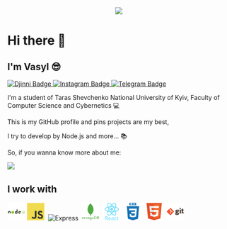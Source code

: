 <div id="header" align="center">
  <img src="https://media.giphy.com/media/fwbzI2kV3Qrlpkh59e/giphy.gif" width="300"/>
</div>
<h1><h1> Hi there 👋</h1></h1>
<h2>I'm Vasyl 😎</h2>
<div id="badges">
  <a href="https://djinni.co/q/d9b5f577b1/">
    <img src="https://sourcingsummit.net/sosud/wp-content/uploads/sites/34/2017/07/djinnix505x235-1.jpg" alt="Djinni Badge" width="50"/>
  </a>
  <a href="https://www.instagram.com/vasyllko/">
    <img src="https://upload.wikimedia.org/wikipedia/commons/thumb/e/e7/Instagram_logo_2016.svg/768px-Instagram_logo_2016.svg.png" alt="Instagram Badge" width="50"/>
  </a>
  <a href="https://t.me/vasylkoo">
    <img src="https://upload.wikimedia.org/wikipedia/commons/thumb/8/82/Telegram_logo.svg/2048px-Telegram_logo.svg.png" alt="Telegram Badge" width="50"/>
  </a>
</div>
<p>I'm a student of Taras Shevchenko National University of Kyiv, Faculty of Computer Science and Cybernetics 💻</p>
<p>This is my GitHub profile and pins projects are my best,</p>
<p>I try to develop by Node.js and more... 📚</p>
<p>So, if you wanna know more about me: </p>
<a href="https://drive.google.com/file/d/1YNoyB1oohadhTASFh5NSV3dpIGpozKlo/view?usp=sharing">
    <img src="https://png.pngtree.com/element_our/png_detail/20181021/google-drive-icon-design-vector-png_141905.jpg" width="50"/>
  </a>


<h2>I work with</h2>
  <div>
  <img src="https://github.com/devicons/devicon/blob/master/icons/nodejs/nodejs-original-wordmark.svg" title="NodeJS" alt="NodeJS" width="40" height="40"/>&nbsp;<img src="https://github.com/devicons/devicon/blob/master/icons/javascript/javascript-original.svg" title="JavaScript" alt="JavaScript" width="40" height="40"/>&nbsp;
  <img src="https://itproger.com/intensive/img/express.png" title="Express" alt="Express" width="40" height="40"/>&nbsp;
  <img src="https://github.com/devicons/devicon/blob/master/icons/mongodb/mongodb-plain-wordmark.svg" title="MongoDb" alt="MongoDb" width="40" height="40"/>&nbsp;
  <img src="https://github.com/devicons/devicon/blob/master/icons/react/react-original-wordmark.svg" title="React" alt="React" width="40" height="40"/>&nbsp;
  <img src="https://github.com/devicons/devicon/blob/master/icons/css3/css3-plain-wordmark.svg"  title="CSS3" alt="CSS" width="40" height="40"/>&nbsp;
  <img src="https://github.com/devicons/devicon/blob/master/icons/html5/html5-original.svg" title="HTML5" alt="HTML" width="40" height="40"/>&nbsp; 
    <img src="https://github.com/devicons/devicon/blob/master/icons/git/git-original-wordmark.svg" title="Git" **alt="Git" width="40" height="40"/>
</div>
  




